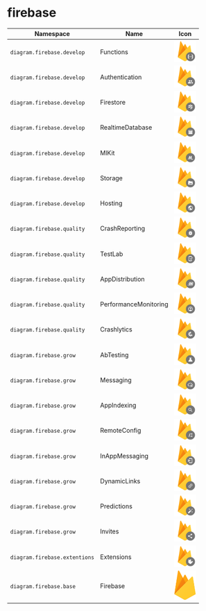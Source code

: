 # firebase

Namespace | Name | Icon
--|--|--
`diagram.firebase.develop`|Functions|<img src="../resources/firebase/develop/functions.png" width="50px" />
`diagram.firebase.develop`|Authentication|<img src="../resources/firebase/develop/authentication.png" width="50px" />
`diagram.firebase.develop`|Firestore|<img src="../resources/firebase/develop/firestore.png" width="50px" />
`diagram.firebase.develop`|RealtimeDatabase|<img src="../resources/firebase/develop/realtime-database.png" width="50px" />
`diagram.firebase.develop`|MlKit|<img src="../resources/firebase/develop/ml-kit.png" width="50px" />
`diagram.firebase.develop`|Storage|<img src="../resources/firebase/develop/storage.png" width="50px" />
`diagram.firebase.develop`|Hosting|<img src="../resources/firebase/develop/hosting.png" width="50px" />
`diagram.firebase.quality`|CrashReporting|<img src="../resources/firebase/quality/crash-reporting.png" width="50px" />
`diagram.firebase.quality`|TestLab|<img src="../resources/firebase/quality/test-lab.png" width="50px" />
`diagram.firebase.quality`|AppDistribution|<img src="../resources/firebase/quality/app-distribution.png" width="50px" />
`diagram.firebase.quality`|PerformanceMonitoring|<img src="../resources/firebase/quality/performance-monitoring.png" width="50px" />
`diagram.firebase.quality`|Crashlytics|<img src="../resources/firebase/quality/crashlytics.png" width="50px" />
`diagram.firebase.grow`|AbTesting|<img src="../resources/firebase/grow/ab-testing.png" width="50px" />
`diagram.firebase.grow`|Messaging|<img src="../resources/firebase/grow/messaging.png" width="50px" />
`diagram.firebase.grow`|AppIndexing|<img src="../resources/firebase/grow/app-indexing.png" width="50px" />
`diagram.firebase.grow`|RemoteConfig|<img src="../resources/firebase/grow/remote-config.png" width="50px" />
`diagram.firebase.grow`|InAppMessaging|<img src="../resources/firebase/grow/in-app-messaging.png" width="50px" />
`diagram.firebase.grow`|DynamicLinks|<img src="../resources/firebase/grow/dynamic-links.png" width="50px" />
`diagram.firebase.grow`|Predictions|<img src="../resources/firebase/grow/predictions.png" width="50px" />
`diagram.firebase.grow`|Invites|<img src="../resources/firebase/grow/invites.png" width="50px" />
`diagram.firebase.extentions`|Extensions|<img src="../resources/firebase/extentions/extensions.png" width="50px" />
`diagram.firebase.base`|Firebase|<img src="../resources/firebase/base/firebase.png" width="50px" />
